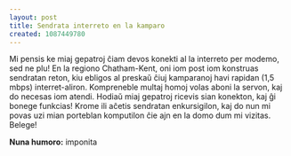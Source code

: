 ```yaml
---
layout: post
title: Sendrata interreto en la kamparo
created: 1087449780
---
```

Mi pensis ke miaj gepatroj ĉiam devos konekti al la interreto per modemo, sed ne plu!  En la regiono Chatham-Kent, oni iom post iom konstruas sendratan reton, kiu ebligos al preskaŭ ĉiuj kamparanoj havi rapidan (1,5 mbps) interret-aliron.  Kompreneble multaj homoj volas aboni la servon, kaj do necesas iom atendi.  Hodiaŭ miaj gepatroj ricevis sian konekton, kaj ĝi bonege funkcias!  Krome ili aĉetis sendratan enkursigilon, kaj do nun mi povas uzi mian porteblan komputilon ĉie ajn en la domo dum mi vizitas.  Belege!

<b>Nuna humoro:</b> imponita
